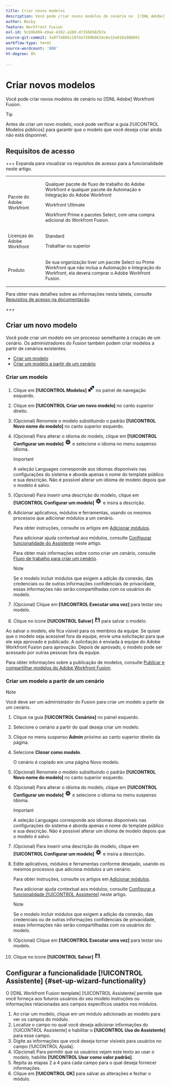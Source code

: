```yaml
---
title: Criar novos modelos
description: Você pode criar novos modelos de cenário no  [!DNL Adobe] Workfront Fusion.
author: Becky
feature: Workfront Fusion
exl-id: 9cb9bd04-e9ae-4162-a1b9-d71566582b7a
source-git-commit: 3a977d805c10fda7209b0634c6e32e818a980691
workflow-type: tm+mt
source-wordcount: '808'
ht-degree: 0%

---
```


# Criar novos modelos

Você pode criar novos modelos de cenário no [!DNL Adobe] Workfront Fusion.

>[!TIP]
>
>Antes de criar um novo modelo, você pode verificar a guia [!UICONTROL Modelos públicos] para garantir que o modelo que você deseja criar ainda não está disponível.

## Requisitos de acesso

+++ Expanda para visualizar os requisitos de acesso para a funcionalidade neste artigo.

<table style="table-layout:auto">
 <col> 
 <col> 
 <tbody> 
  <tr> 
   <td role="rowheader">Pacote do Adobe Workfront</td> 
   <td> <p>Qualquer pacote de fluxo de trabalho do Adobe Workfront e qualquer pacote de Automação e Integração do Adobe Workfront</p><p>Workfront Ultimate</p><p>Workfront Prime e pacotes Select, com uma compra adicional do Workfront Fusion.</p> </td> 
  </tr> 
  <tr data-mc-conditions=""> 
   <td role="rowheader">Licenças do Adobe Workfront</td> 
   <td> <p>Standard</p><p>Trabalhar ou superior</p> </td> 
  </tr> 
  <tr> 
   <td role="rowheader">Produto</td> 
   <td>
   <p>Se sua organização tiver um pacote Select ou Prime Workfront que não inclua a Automação e Integração do Workfront, ela deverá comprar o Adobe Workfront Fusion.</li></ul>
   </td> 
  </tr>
 </tbody> 
</table>

Para obter mais detalhes sobre as informações nesta tabela, consulte [Requisitos de acesso na documentação](/help/workfront-fusion/references/licenses-and-roles/access-level-requirements-in-documentation.md).

+++

## Criar um novo modelo

Você pode criar um modelo em um processo semelhante à criação de um cenário. Os administradores do Fusion também podem criar modelos a partir de cenários existentes.

* [Criar um modelo](#build-a-template)
* [Criar um modelo a partir de um cenário](#create-a-template-from-a-scenario)

### Criar um modelo

1. Clique em **[!UICONTROL Modelos]** ![ícone Modelos](assets/templates-icon.png) no painel de navegação esquerdo.
1. Clique em **[!UICONTROL Criar um novo modelo]** no canto superior direito.
1. (Opcional) Renomeie o modelo substituindo o padrão **[!UICONTROL Novo nome do modelo]** no canto superior esquerdo.
1. (Opcional) Para alterar o idioma do modelo, clique em **[!UICONTROL Configurar um modelo]** ![Ícone de configurações do cenário](assets/scenario-settings-icon.png) e selecione o idioma no menu suspenso Idioma.

   >[!IMPORTANT]
   >
   >A seleção Languages corresponde aos idiomas disponíveis nas configurações do sistema e aborda apenas o nome do template público e sua descrição. Não é possível alterar um idioma de modelo depois que o modelo é salvo.

1. (Opcional) Para inserir uma descrição do modelo, clique em **[!UICONTROL Configurar um modelo]** ![Ícone de configurações de cenário](assets/scenario-settings-icon.png) e insira a descrição.
1. Adicionar aplicativos, módulos e ferramentas, usando os mesmos processos que adicionar módulos a um cenário.

   Para obter instruções, consulte os artigos em [Adicionar módulos](/help/workfront-fusion/create-scenarios/add-modules/add-modules-toc.md).

   Para adicionar ajuda contextual aos módulos, consulte [Configurar funcionalidade do Assistente](#set-up-wizard-functionality) neste artigo.

   Para obter mais informações sobre como criar um cenário, consulte [Fluxo de trabalho para criar um cenário](/help/workfront-fusion/create-scenarios/plan-a-scenario/create-a-scenario-workflow.md).

   >[!NOTE]
   >
   >Se o modelo incluir módulos que exigem a adição da conexão, das credenciais ou de outras informações confidenciais de privacidade, essas informações não serão compartilhadas com os usuários do modelo.

1. (Opcional) Clique em **[!UICONTROL Executar uma vez]** para testar seu modelo.
1. Clique no ícone **[!UICONTROL Salvar]** ![Ícone Salvar](assets/save-icon.png) para salvar o modelo.

Ao salvar o modelo, ele fica visível para os membros da equipe. Se quiser que o modelo seja acessível fora da equipe, envie uma solicitação para que ele seja aprovado e publicado. A solicitação é enviada à equipe do Adobe Workfront Fusion para aprovação. Depois de aprovado, o modelo pode ser acessado por outras pessoas fora da equipe.

Para obter informações sobre a publicação de modelos, consulte [Publicar e compartilhar modelos do Adobe Workfront Fusion](/help/workfront-fusion/create-and-manage-templates/publish-and-share-fusion-templates.md).

### Criar um modelo a partir de um cenário

>[!NOTE]
>
>Você deve ser um administrador do Fusion para criar um modelo a partir de um cenário.

1. Clique na guia **[!UICONTROL Cenários]** no painel esquerdo.
1. Selecione o cenário a partir do qual deseja criar um modelo.
1. Clique no menu suspenso **Admin** próximo ao canto superior direito da página.
1. Selecione **Clonar como modelo**.

   O cenário é copiado em uma página Novo modelo.
1. (Opcional) Renomeie o modelo substituindo o padrão **[!UICONTROL Novo nome do modelo]** no canto superior esquerdo.
1. (Opcional) Para alterar o idioma do modelo, clique em **[!UICONTROL Configurar um modelo]** ![Ícone de configurações do cenário](assets/scenario-settings-icon.png) e selecione o idioma no menu suspenso Idioma.

   >[!IMPORTANT]
   >
   >A seleção Languages corresponde aos idiomas disponíveis nas configurações do sistema e aborda apenas o nome do template público e sua descrição. Não é possível alterar um idioma de modelo depois que o modelo é salvo.

1. (Opcional) Para inserir uma descrição do modelo, clique em **[!UICONTROL Configurar um modelo]** ![Ícone de configurações de cenário](assets/scenario-settings-icon.png) e insira a descrição.
1. Edite aplicativos, módulos e ferramentas conforme desejado, usando os mesmos processos que adiciona módulos a um cenário.

   Para obter instruções, consulte os artigos em [Adicionar módulos](/help/workfront-fusion/create-scenarios/add-modules/add-modules-toc.md).

   Para adicionar ajuda contextual aos módulos, consulte [Configurar a funcionalidade [!UICONTROL Assistente]](#set-up-wizard-functionality) neste artigo.

   >[!NOTE]
   >
   >Se o modelo incluir módulos que exigem a adição da conexão, das credenciais ou de outras informações confidenciais de privacidade, essas informações não serão compartilhadas com os usuários do modelo.

1. (Opcional) Clique em **[!UICONTROL Executar uma vez]** para testar seu modelo.
1. Clique no ícone **[!UICONTROL Salvar]** ![Ícone Salvar](assets/save-icon.png).

## Configurar a funcionalidade [!UICONTROL Assistente] {#set-up-wizard-functionality}

O [!DNL Workfront Fusion template] [!UICONTROL Assistente] permite que você forneça aos futuros usuários do seu modelo instruções ou informações relacionadas aos campos específicos usados nos módulos.

1. Ao criar um modelo, clique em um módulo adicionado ao modelo para ver os campos do módulo.
1. Localize o campo no qual você deseja adicionar informações do [!UICONTROL Assistente] e habilitar o **[!UICONTROL Uso do Assistente]** para esse campo.
1. Digite as informações que você deseja tornar visíveis para usuários no campo [!UICONTROL Ajuda].
1. (Opcional) Para permitir que os usuários vejam este texto ao usar o modelo, habilite **[!UICONTROL Usar como valor padrão]**.
1. Repita as etapas 2 a 4 para cada campo para o qual deseja fornecer informações.
1. Clique em **[!UICONTROL OK]** para salvar as alterações e fechar o módulo.

